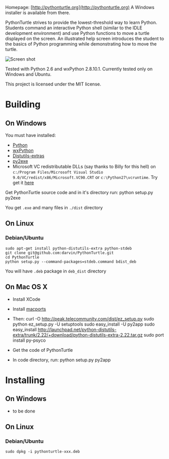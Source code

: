 Homepage: [http://pythonturtle.org](http://pythonturtle.org)
A Windows installer is available from there.

PythonTurtle strives to provide the lowest-threshold way to learn Python. Students command an interactive Python shell (similar to the IDLE development environment) and use Python functions to move a turtle displayed on the screen. An illustrated help screen introduces the student to the basics of Python programming while demonstrating how to move the turtle.

![Screen shot](http://pythonturtle.org/screenshot.gif)

Tested with Python 2.6 and wxPython 2.8.10.1. Currently tested only on Windows and Ubuntu.

This project is licensed under the MIT license.

# Building

## On Windows

You must have installed:

 - [Python](http://www.activestate.com/activepython)
 - [wxPython](http://www.wxpython.org/)
 - [Distutils-extras](https://launchpad.net/python-distutils-extra)
 - [py2exe](http://www.py2exe.org/)
 - Microsoft VC redistributable DLLs (say thanks to Billy for this hell) on `c:/Program Files/Microsoft Visual Studio 9.0/VC/redist/x86/Microsoft.VC90.CRT` or `c:\Python27\vcruntime`. Try get it [here](http://www.microsoft.com/downloads/details.aspx?familyid=32bc1bee-a3f9-4c13-9c99-220b62a191ee&displaylang=en)

Get PythonTurtle source code and in it's directory run:
    python setup.py py2exe

You get `.exe` and many files in `./dist` directory

## On Linux

### Debian/Ubuntu

    sudo apt-get install python-distutils-extra python-stdeb 
    git clone git@github.com:darvin/PythonTurtle.git
    cd PythonTurtle
    python setup.py --command-packages=stdeb.command bdist_deb

You will have `.deb` package in `deb_dist` directory


## On Mac OS X

 - Install XCode
 - Install [macports](http://www.macports.org/)
 - Then:
    curl -O http://peak.telecommunity.com/dist/ez_setup.py
    sudo python ez_setup.py -U setuptools
    sudo easy_install -U py2app
    sudo easy_install http://launchpad.net/python-distutils-extra/trunk/2.22/+download/python-distutils-extra-2.22.tar.gz
    sudo port install py-psyco

 - Get the code of PythonTurtle
 - In code directory, run:
    python setup.py py2app

# Installing

## On Windows

- to be done

## On Linux

### Debian/Ubuntu

    sudo dpkg -i pythonturtle-xxx.deb
